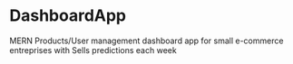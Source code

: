# DashboardApp
MERN Products/User management dashboard app for small e-commerce entreprises with Sells predictions each week
